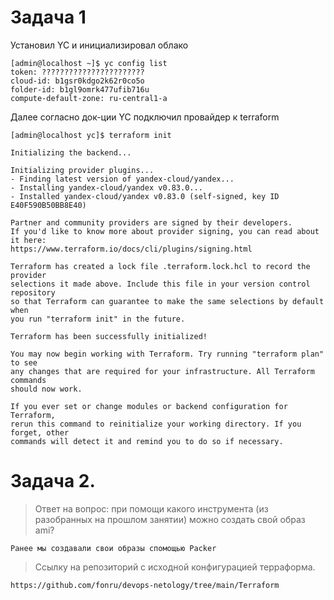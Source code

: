 # Задача 1

Установил YC и инициализировал облако

```shell
[admin@localhost ~]$ yc config list
token: ???????????????????????
cloud-id: b1gsr0kdgo2k62r0co5o
folder-id: b1gl9omrk477ufib716u
compute-default-zone: ru-central1-a
```

Далее согласно док-ции YC подключил провайдер к terraform

```shell
[admin@localhost yc]$ terraform init

Initializing the backend...

Initializing provider plugins...
- Finding latest version of yandex-cloud/yandex...
- Installing yandex-cloud/yandex v0.83.0...
- Installed yandex-cloud/yandex v0.83.0 (self-signed, key ID E40F590B50BB8E40)

Partner and community providers are signed by their developers.
If you'd like to know more about provider signing, you can read about it here:
https://www.terraform.io/docs/cli/plugins/signing.html

Terraform has created a lock file .terraform.lock.hcl to record the provider
selections it made above. Include this file in your version control repository
so that Terraform can guarantee to make the same selections by default when
you run "terraform init" in the future.

Terraform has been successfully initialized!

You may now begin working with Terraform. Try running "terraform plan" to see
any changes that are required for your infrastructure. All Terraform commands
should now work.

If you ever set or change modules or backend configuration for Terraform,
rerun this command to reinitialize your working directory. If you forget, other
commands will detect it and remind you to do so if necessary.
```


# Задача 2.

> Ответ на вопрос: при помощи какого инструмента (из разобранных на прошлом занятии) можно создать свой образ ami?

```text
Ранее мы создавали свои образы спомощью Packer
```

> Ссылку на репозиторий с исходной конфигурацией терраформа.

```text
https://github.com/fonru/devops-netology/tree/main/Terraform
```